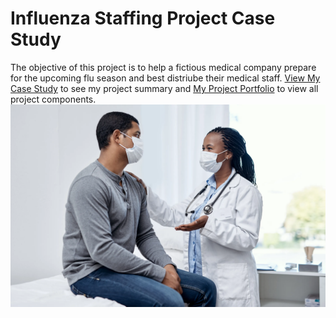 # Influenza Staffing Project Case Study
The objective of this project is to help a fictious medical company prepare for the upcoming flu season and best distriube their medical staff.
[View My Case Study](https://github.com/bluenorth52/Influenza-Staffing-Project/blob/main/Case%20Study%20Influenza%20Staffing.pptx) to see my project summary and [My Project Portfolio](https://github.com/bluenorth52/Influenza-Staffing-Project) to view all project components. 
![Influenza Project](https://raw.githubusercontent.com/bluenorth52/HBustle/main/Portfolio%20Images/Influenza%20Project.webp)
